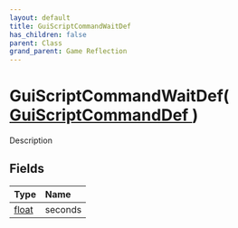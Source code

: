 ```yaml
---
layout: default
title: GuiScriptCommandWaitDef
has_children: false
parent: Class
grand_parent: Game Reflection
---
```

# GuiScriptCommandWaitDef( [ GuiScriptCommandDef ](/docs/game-reflection/classes/gui_script_command_def) )
Description 

## Fields

| Type | Name |
|:-------------|:--------------|
| [float](/docs/game-reflection/components/float) | seconds |

